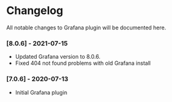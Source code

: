 # Changelog
All notable changes to Grafana plugin will be documented here.

### [8.0.6] - 2021-07-15
- Updated Grafana version to 8.0.6.
- Fixed 404 not found problems with old Grafana install

### [7.0.6] - 2020-07-13
- Initial Grafana plugin